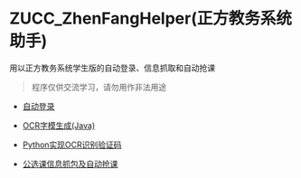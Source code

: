 # ZUCC_ZhenFangHelper(正方教务系统助手)

用以正方教务系统学生版的自动登录、信息抓取和自动抢课

> 程序仅供交流学习，请勿用作非法用途

* [自动登录](https://www.zhzh.xyz/2018/11/09/zhenfanglogin/)

* [OCR字模生成(Java)](https://www.zhzh.xyz/2018/11/15/codeocr-java/)

* [Python实现OCR识别验证码](https://www.zhzh.xyz/2018/11/15/ocrzfcode-py/)

* [公选课信息抓包及自动抢课](https://www.zhzh.xyz/2018/11/15/zf-publiccoursespider/)
